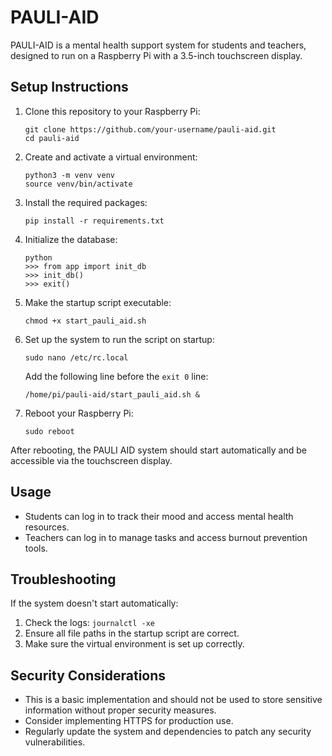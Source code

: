 
# PAULI-AID

PAULI-AID is a mental health support system for students and teachers, designed to run on a Raspberry Pi with a 3.5-inch touchscreen display.

## Setup Instructions

1. Clone this repository to your Raspberry Pi:
   ```
   git clone https://github.com/your-username/pauli-aid.git
   cd pauli-aid
   ```

2. Create and activate a virtual environment:
   ```
   python3 -m venv venv
   source venv/bin/activate
   ```

3. Install the required packages:
   ```
   pip install -r requirements.txt
   ```

4. Initialize the database:
   ```
   python
   >>> from app import init_db
   >>> init_db()
   >>> exit()
   ```

5. Make the startup script executable:
   ```
   chmod +x start_pauli_aid.sh
   ```

6. Set up the system to run the script on startup:
   ```
   sudo nano /etc/rc.local
   ```
   Add the following line before the `exit 0` line:
   ```
   /home/pi/pauli-aid/start_pauli_aid.sh &
   ```

7. Reboot your Raspberry Pi:
   ```
   sudo reboot
   ```

After rebooting, the PAULI AID system should start automatically and be accessible via the touchscreen display.

## Usage

- Students can log in to track their mood and access mental health resources.
- Teachers can log in to manage tasks and access burnout prevention tools.

## Troubleshooting

If the system doesn't start automatically:
1. Check the logs: `journalctl -xe`
2. Ensure all file paths in the startup script are correct.
3. Make sure the virtual environment is set up correctly.

## Security Considerations

- This is a basic implementation and should not be used to store sensitive information without proper security measures.
- Consider implementing HTTPS for production use.
- Regularly update the system and dependencies to patch any security vulnerabilities.

